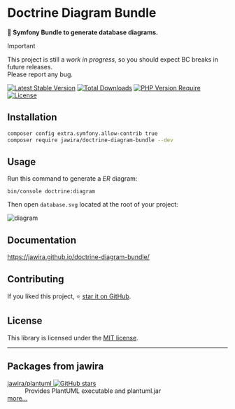 # Doctrine Diagram Bundle

**📐 Symfony Bundle to generate database diagrams.**

> [!IMPORTANT]
> This project is still a *work in progress*, so you should expect BC breaks in
> future releases.<br>Please report any bug.

[![Latest Stable Version](http://poser.pugx.org/jawira/doctrine-diagram-bundle/v)](https://packagist.org/packages/jawira/doctrine-diagram-bundle)
[![Total Downloads](http://poser.pugx.org/jawira/doctrine-diagram-bundle/downloads)](https://packagist.org/packages/jawira/doctrine-diagram-bundle)
[![PHP Version Require](http://poser.pugx.org/jawira/doctrine-diagram-bundle/require/php)](https://packagist.org/packages/jawira/doctrine-diagram-bundle)
[![License](http://poser.pugx.org/jawira/doctrine-diagram-bundle/license)](https://packagist.org/packages/jawira/doctrine-diagram-bundle)

## Installation

```bash
composer config extra.symfony.allow-contrib true
composer require jawira/doctrine-diagram-bundle --dev
```

## Usage

Run this command to generate a _ER_ diagram:

```console
bin/console doctrine:diagram
```

Then open `database.svg` located at the root of your project:

![diagram](docs/images/midi.png)

## Documentation

<https://jawira.github.io/doctrine-diagram-bundle/>

## Contributing

If you liked this project,
⭐ [star it on GitHub](https://github.com/jawira/doctrine-diagram-bundle).

## License

This library is licensed under the [MIT license](LICENSE.md).

***

## Packages from jawira

<dl>

<dt>
  <a href="https://packagist.org/packages/jawira/plantuml">jawira/plantuml
  <img alt="GitHub stars" src="https://badgen.net/github/stars/jawira/plantuml?icon=github"/></a>
</dt>
<dd>Provides PlantUML executable and plantuml.jar</dd>

<dt><a href="https://packagist.org/packages/jawira/">more...</a></dt>
</dl>
